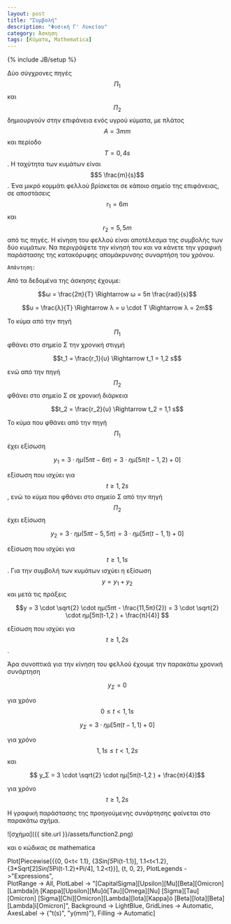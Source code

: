 ```yaml
---
layout: post
title: "Συμβολή"
description: "Φυσική Γ' Λυκείου"
category: Άσκηση
tags: [Κύματα, Mathematica]
---
```

{% include JB/setup %}

Δύο σύγχρονες πηγές $$Π_1$$ και $$Π_2$$ δημιουργούν στην επιφάνεια ενός υγρού κύματα, με πλάτος $$Α = 3mm$$ και περίοδο $$T = 0,4s$$. Η ταχύτητα των κυμάτων είναι $$5 \frac{m}{s}$$. Ένα μικρό κομμάτι φελλού βρίσκεται σε κάποιο σημείο της επιφάνειας, σε αποστάσεις $$r_1=6m$$ και $$r_2=5,5m$$ από τις πηγές. Η κίνηση του φελλού είναι αποτέλεσμα της συμβολής των δύο κυμάτων. Να περιγράψετε την κίνησή του και να κάνετε την γραφική παράστασης της κατακόρυφης απομάκρυνσης συναρτήση του χρόνου.

`Απάντηση:`


Από τα δεδομένα της άσκησης έχουμε:

$$ω = \frac{2π}{Τ} \Rightarrow ω = 5π \frac{rad}{s}$$

$$υ = \frac{λ}{Τ} \Rightarrow λ = υ \cdot T \Rightarrow λ = 2m$$

Το κύμα από την πηγή $$Π_1$$ φθάνει στο σημείο Σ την χρονική στιγμή

$$t_1 = \frac{r_1}{υ} \Rightarrow t_1 = 1,2 s$$

ενώ από την πηγή $$Π_2$$ φθάνει στο σημείο Σ σε χρονική διάρκεια

$$t_2 = \frac{r_2}{υ} \Rightarrow t_2 = 1,1 s$$

To κύμα που φθάνει από την πηγή $$Π_1$$ έχει εξίσωση

$$y_1 = 3 \cdot ημ(5πt - 6π) = 3 \cdot ημ[5π(t-1,2)+0]$$

εξίσωση που ισχύει για $$ t \ge 1,2s$$, ενώ το κύμα που φθάνει στο σημείο Σ από την πηγή $$Π_2$$ έχει εξίσωση

$$y_2 = 3 \cdot ημ(5πt - 5,5π) = 3 \cdot ημ[5π(t-1,1)+0]$$

εξίσωση που ισχύει για $$ t \ge 1,1s$$. Για την συμβολή των κυμάτων ισχύει η εξίσωση $$y = y_1 + y_2$$ και μετά τις πράξεις

$$y = 3 \cdot \sqrt{2} \cdot ημ(5πt - \frac{11,5π}{2}) = 3 \cdot \sqrt{2} \cdot ημ[5π(t-1,2 ) + \frac{π}{4}] $$

εξίσωση που ισχύει για $$ t \ge 1,2s$$. 

Άρα συνοπτικά για την κίνηση του φελλού έχουμε την παρακάτω χρονική συνάρτηση

$$y_Σ = 0$$

για χρόνο $$0\le t < 1,1s$$

$$ y_Σ = 3 \cdot ημ[5π(t-1,1)+0]$$

για χρόνο $$1,1s \le t < 1,2s $$ και 

$$ y_Σ = 3 \cdot \sqrt{2} \cdot ημ[5π(t-1,2 ) + \frac{π}{4}]$$

για χρόνο $$ t \ge 1,2s $$


Η γραφική παράστασης της προηγούμενης συνάρτησης φαίνεται στο παρακάτω σχήμα.

![σχήμα]({{ site.url }}/assets/function2.png) 

και ο κώδικας σε mathematica

Plot[Piecewise[{{0, 0<t< 1.1}, {3*Sin[5*Pi(t-1.1)], 1.1<t<1.2}, {3*Sqrt[2]*Sin[5*Pi(t-1.2)+Pi/4], 1.2<t}}], {t, 0, 2}, 
					PlotLegends ->"Expressions",  
					PlotRange -> All, 
					PlotLabel -> "\[CapitalSigma]\[Upsilon]\[Mu]\[Beta]\[Omicron]\[Lambda]ή \[Kappa]\[Upsilon]\[Mu]ά\[Tau]\[Omega]\[Nu] \[Sigma]\[Tau]\[Omicron] \[Sigma]\[Chi]\[Omicron]\[Lambda]\[Iota]\[Kappa]ό \[Beta]\[Iota]\[Beta]\[Lambda]ί\[Omicron]", 
					Background -> LightBlue, 
					GridLines -> Automatic, 
					AxesLabel -> {"t(s)", "y(mm)"}, 
					Filling -> Automatic]

